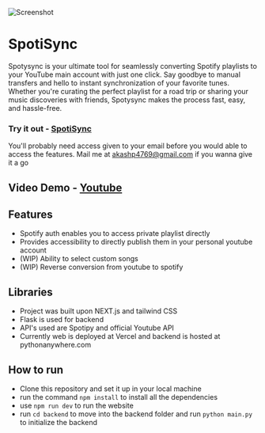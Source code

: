 ![Screenshot](app/assets/SpotiSync.png)

# SpotiSync

Spotysync is your ultimate tool for seamlessly converting Spotify playlists to your YouTube main account with just one click. Say goodbye to manual transfers and hello to instant synchronization of your favorite tunes. Whether you're curating the perfect playlist for a road trip or sharing your music discoveries with friends, Spotysync makes the process fast, easy, and hassle-free.

### Try it out - [SpotiSync](https://spotisync-frost.vercel.app/)
You'll probably need access given to your email before you would able to access the features.
Mail me at [akashp4769@gmail.com](mailto:akashp4769@gmail.com) if you wanna give it a go

## Video Demo - [Youtube](https://www.youtube.com/watch?v=MAAYuEXlM0c)

## Features
* Spotify auth enables you to access private playlist directly
* Provides accessibility to directly publish them in your personal youtube account
* (WIP) Ability to select custom songs
* (WIP) Reverse conversion from youtube to spotify

## Libraries
* Project was built upon NEXT.js and tailwind CSS
* Flask is used for backend
* API's used are Spotipy and official Youtube API
* Currently web is deployed at Vercel and backend is hosted at pythonanywhere.com

## How to run
* Clone this repository and set it up in your local machine
* run the command `npm install` to install all the dependencies
* use `npm run dev` to run the website
* run `cd backend` to move into the backend folder and run `python main.py` to initialize the backend
